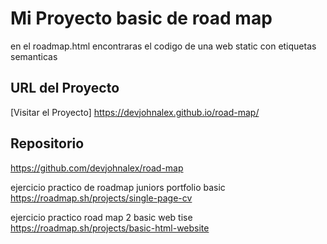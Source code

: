 # Mi Proyecto basic de road map

en el roadmap.html encontraras el codigo de una web static con etiquetas semanticas

## URL del Proyecto

[Visitar el Proyecto] https://devjohnalex.github.io/road-map/

## Repositorio

https://github.com/devjohnalex/road-map

 ejercicio practico de roadmap juniors  portfolio basic
 https://roadmap.sh/projects/single-page-cv

 ejercicio practico road map 2 basic web tise
https://roadmap.sh/projects/basic-html-website

